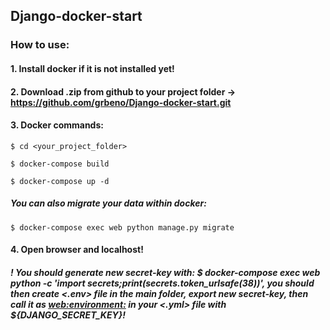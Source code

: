 ## Django-docker-start

### How to use:

#### 1. Install docker if it is not installed yet!

#### 2. Download .zip from github to your project folder -> https://github.com/grbeno/Django-docker-start.git

#### 3. Docker commands:

```$ cd <your_project_folder>``` 

```$ docker-compose build```

```$ docker-compose up -d```

##### You can also migrate your data within docker:

```$ docker-compose exec web python manage.py migrate```

#### 4. Open browser and localhost!

##### ! You should generate new secret-key with: $ docker-compose exec web python -c 'import secrets;print(secrets.token_urlsafe(38))', you should then create <.env> file in the main folder, export new secret-key, then call it as <web:environment:> in your <.yml> file with ${DJANGO_SECRET_KEY}!
